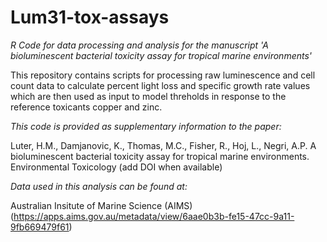 # Lum31-tox-assays
*R Code for data processing and analysis for the manuscript 'A bioluminescent bacterial toxicity assay for tropical marine environments'*

This repository contains scripts for processing raw luminescence and cell count data to calculate percent light loss and specific growth rate values which are then used as input to model threholds in response to the reference toxicants copper and zinc.

*This code is provided as supplementary information to the paper:*

Luter, H.M., Damjanovic, K., Thomas, M.C., Fisher, R., Hoj, L., Negri, A.P. A bioluminescent bacterial toxicity assay for tropical marine environments. Environmental Toxicology (add DOI when available)

*Data used in this analysis can be found at:*

Australian Insitute of Marine Science (AIMS) (https://apps.aims.gov.au/metadata/view/6aae0b3b-fe15-47cc-9a11-9fb669479f61)
